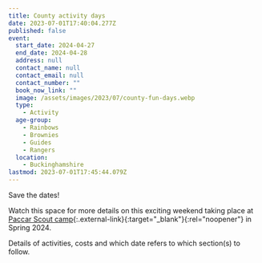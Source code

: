```yaml
---
title: County activity days
date: 2023-07-01T17:40:04.277Z
published: false
event:
  start_date: 2024-04-27
  end_date: 2024-04-28
  address: null
  contact_name: null
  contact_email: null
  contact_number: ""
  book_now_link: ""
  image: /assets/images/2023/07/county-fun-days.webp
  type:
    - Activity
  age-group:
    - Rainbows
    - Brownies
    - Guides
    - Rangers
  location:
    - Buckinghamshire
lastmod: 2023-07-01T17:45:44.079Z
---
```

Save the dates!

Watch this space for more details on this exciting weekend taking place at [Paccar Scout camp](https://paccarscoutcamp.org/){:.external-link}{:target="_blank"}{:rel="noopener"} in Spring 2024.

Details of activities, costs and which date refers to which section(s) to follow.
